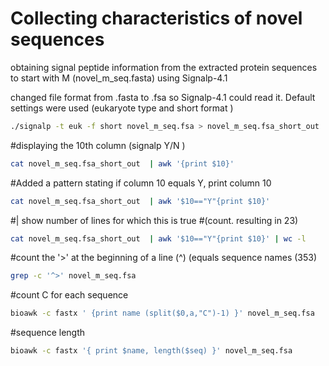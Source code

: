 # Collecting characteristics of novel sequences

obtaining signal peptide information from the extracted protein sequences to start with M (novel_m_seq.fasta) using Signalp-4.1

changed file format from .fasta to .fsa so Signalp-4.1 could read it. Default settings were used (eukaryote type and short format )

```bash
./signalp -t euk -f short novel_m_seq.fsa > novel_m_seq.fsa_short_out
```

#displaying the 10th column (signalp Y/N )

```bash
cat novel_m_seq.fsa_short_out  | awk '{print $10}'
```

#Added a pattern stating if column 10 equals Y, print column 10

```bash
cat novel_m_seq.fsa_short_out  | awk '$10=="Y"{print $10}'
```

#| show number of lines for which this is true
#(count. resulting in 23)

```bash
cat novel_m_seq.fsa_short_out  | awk '$10=="Y"{print $10}' | wc -l
```

#count the '>' at the beginning of a line (^) (equals sequence names (353)

```bash
grep -c '^>' novel_m_seq.fsa
```

#count C for each sequence

```bash
bioawk -c fastx ' {print name (split($0,a,"C")-1) }' novel_m_seq.fsa
```

#sequence length

```bash
bioawk -c fastx '{ print $name, length($seq) }' novel_m_seq.fsa
```
